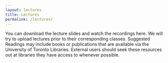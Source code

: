 ```yaml
---
layout: lectures
title: Lectures
permalink: /lectures/
---
```

You can download the lecture slides and watch the recordings here. We will try to upload lectures prior to their corresponding classes.
Suggested Readings may include books or publications that are available via the University of Toronto Libraries. External users should seek these resources out at libraries they have access to whenever possible.
